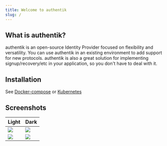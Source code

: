 ```yaml
---
title: Welcome to authentik
slug: /
---
```


## What is authentik?

authentik is an open-source Identity Provider focused on flexibility and versatility. You can use authentik in an existing environment to add support for new protocols. authentik is also a great solution for implementing signup/recovery/etc in your application, so you don't have to deal with it.

## Installation

See [Docker-compose](installation/docker-compose) or [Kubernetes](installation/kubernetes)

## Screenshots

Light | Dark
--- | ---
![](/img/screen_apps_light.jpg) | ![](/img/screen_apps_dark.jpg)
![](/img/screen_admin_light.jpg) | ![](/img/screen_admin_dark.jpg)
